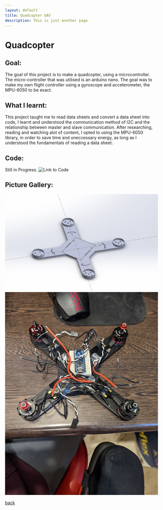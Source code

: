 ```yaml
---
layout: default
title: Quadcopter UAV
description: This is just another page
---
```


# Quadcopter


## Goal:

The goal of this project is to make a quadcopter, using a microcontroller. The micro-controller that was utilised is an arduino nano. The goal was to make my own flight controller using a gyroscope and accelerometer, the MPU-6050 to be exact. 

## What I learnt:

This project taught me to read data sheets and convert a data sheet into code, I learnt and understood the communication method of I2C and the relationship between master and slave communication. After researching, reading and watching alot of content, I opted to using the MPU-6050 library, in order to save time and uneccessary energy, as long as I understood the fundamentals of reading a data sheet.

## Code:

Still in Progress.
![Link to Code](https://github.com/joey101/quadcopter/tree/main/code)

## Picture Gallery: 

![Picture1](../images/drone/001.jpg)
![Picture2](../images/drone/002.jpg)

[back](../index.html)
